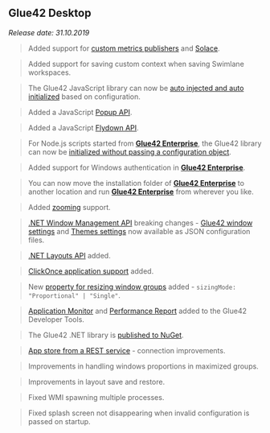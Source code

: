 ## Glue42 Desktop

*Release date: 31.10.2019*

<glue42 name="addClass" class="newFeatures" element="p" text="New Features">

> Added support for [custom metrics publishers](../../../glue42-concepts/metrics/overview/index.html#publishing-javascript_metrics_publishers) and [Solace](../../../glue42-concepts/metrics/overview/index.html#publishing-publishing_with_solace).

> Added support for saving custom context when saving Swimlane workspaces.

> The Glue42 JavaScript library can now be [auto injected and auto initialized](../../how-to/glue42-enable-your-app/javascript/index.html) based on configuration.

> Added a JavaScript [Popup API](../../../glue42-concepts/windows/window-management/javascript/index.html#popup_windows).

> Added a JavaScript [Flydown API](../../../glue42-concepts/windows/window-management/javascript/index.html#flydown_windows).

> For Node.js scripts started from [**Glue42 Enterprise**](https://glue42.com/enterprise/), the Glue42 library can now be [initialized without passing a configuration object](../../how-to/glue42-enable-your-app/nodejs/index.html).

> Added support for Windows authentication in [**Glue42 Enterprise**](https://glue42.com/enterprise/).

> You can now move the installation folder of [**Glue42 Enterprise**](https://glue42.com/enterprise/) to another location and run [**Glue42 Enterprise**](https://glue42.com/enterprise/) from wherever you like.

> Added [zooming](../../../glue42-concepts/glue42-platform-features/index.html#zooming) support.

> [.NET Window Management API](../../../glue42-concepts/windows/window-management/net/index.html) breaking changes - [Glue42 window settings](../../../developers/configuration/glue42-windows/index.html) and [Themes settings](../../../developers/configuration/themes/index.html) now available as JSON configuration files.

> [.NET Layouts API](../../../glue42-concepts/windows/layouts/net/index.html) added.

> [ClickOnce application support](../../how-to/glue42-enable-your-app/net/index.html#glue42_clickonce) added.

> New [property for resizing window groups](../../../developers/configuration/glue42-windows/index.html#glue42_window_properties) added - `sizingMode: "Proportional" | "Single"`.

> [Application Monitor](../../../developers/dev-tools/index.html#application_monitor) and [Performance Report](../../../developers/dev-tools/index.html#performance_report) added to the Glue42 Developer Tools.

> The Glue42 .NET library is [published to NuGet](https://www.nuget.org/profiles/Glue42).

<glue42 name="addClass" class="bugFixes" element="p" text="Improvements and Bug Fixes">

> [App store from a REST service](../../../glue42-concepts/application-management/overview/index.html#app_stores-remote) - connection improvements.

> Improvements in handling windows proportions in maximized groups.

> Improvements in layout save and restore.

> Fixed WMI spawning multiple processes.

> Fixed splash screen not disappearing when invalid configuration is passed on startup.